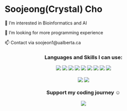 <h1>Soojeong(Crystal) Cho</h1>
<p>👀 I’m interested in Bioinformatics and AI<p>
<p>💞️ I’m looking for more programming experience</p>
<p>📫 Contact via soojeon1@ualberta.ca</p>

<!---
crystal11111/crystal11111 is a ✨ special ✨ repository because its `README.md` (this file) appears on your GitHub profile.
You can click the Preview link to take a look at your changes.
--->
<h3 align="center">Languages and Skills I can use:</h3>

<div align="center">
	<img src="https://img.shields.io/badge/Python-3776AB?style=flat&logo=Python&logoColor=white" />
	<img src="https://img.shields.io/badge/C-A8B9CC?style=flat&logo=C&logoColor=white" />
	<img src="https://img.shields.io/badge/Java-F7DF1E?style=flat&logo=Java&logoColor=white" />
	<img src="https://img.shields.io/badge/Kotlin-7F52FF?style=flat&logo=Kotlin&logoColor=white"/>
	<img src="https://img.shields.io/badge/HTML5-E34F26?style=flat&logo=HTML5&logoColor=white" />
	<img src="https://img.shields.io/badge/CSS3-1572B6?style=flat&logo=CSS3&logoColor=white" />
	<img src="https://img.shields.io/badge/JavaScript-F7DF1E?style=flat&logo=JavaScript&logoColor=white" />
	<img src="https://img.shields.io/badge/React-61DAFB?style=flat&logo=React&logoColor=white" />
	<img src="https://img.shields.io/badge/AndroidStudio-3DDC84?style=flat&logo=AndroidStudio&logoColor=white" />
</div>
<br>
<div align="center"><a href="https://solved.ac/profile/crystal031230"><img align="center" src =http://mazassumnida.wtf/api/v2/generate_badge?boj=crystal031230></a> <a href="https://github.com/crystal11111?tab=repositories"><img align="center" src =https://github-readme-stats.vercel.app/api/top-langs/?username=crystal11111&layout=compact></a>
</div>

<h3 align = "center"> Support my coding journey ☺ </h3>
<div align="center">
	<a href="https://www.buymeacoffee.com/crystal1230"><img src="https://img.buymeacoffee.com/button-api/?text=Support my journey :)&emoji=🌱&slug=crystal1230&button_colour=abd1de&font_colour=000000&font_family=Arial&outline_colour=000000&coffee_colour=FFDD00" /></a>
</div>
